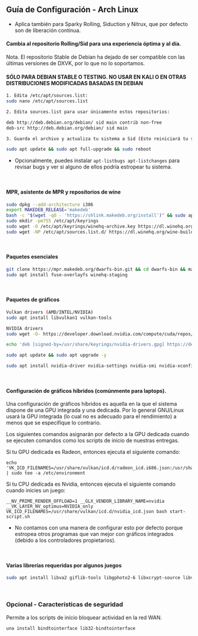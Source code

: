 ## Guía de Configuración - Arch Linux

- Aplica también para Sparky Rolling, Siduction y Nitrux, que por defecto son de liberación continua.

#### Cambia al repositorio Rolling/Sid para una experiencia óptima y al día.
Nota. El repositorio Stable de Debian ha dejado de ser compatible con las últimas versiones de DXVK, por lo que no lo soportamos.
#### SÓLO PARA DEBIAN STABLE O TESTING. NO USAR EN KALI O EN OTRAS DISTRIBUCIONES MODIFICADAS BASADAS EN DEBIAN
```sh
1. Edita /etc/apt/sources.list:
sudo nano /etc/apt/sources.list

2. Edita sources.list para usar únicamente estos repositorios:

deb http://deb.debian.org/debian/ sid main contrib non-free
deb-src http://deb.debian.org/debian/ sid main

3. Guarda el archivo y actualiza tu sistema a Sid (Esto reiniciará tu sistema):

sudo apt update && sudo apt full-upgrade && sudo reboot
```
- Opcionalmente, puedes instalar `apt-listbugs apt-listchanges` para revisar bugs y ver si alguno de ellos podría estropear tu sistema.
<br>

#### MPR, asistente de MPR y repositorios de wine
```sh
sudo dpkg --add-architecture i386
export MAKEDEB_RELEASE='makedeb'
bash -c "$(wget -qO - 'https://shlink.makedeb.org/install')" && sudo apt update && sudo apt install git && git clone https://mpr.hunterwittenborn.com/una-bin.git && cd una-bin && makedeb -si
sudo mkdir -pm755 /etc/apt/keyrings
sudo wget -O /etc/apt/keyrings/winehq-archive.key https://dl.winehq.org/wine-builds/winehq.key
sudo wget -NP /etc/apt/sources.list.d/ https://dl.winehq.org/wine-builds/debian/dists/bullseye/winehq-bullseye.sources
```
<br>

#### Paquetes esenciales
```sh
git clone https://mpr.makedeb.org/dwarfs-bin.git && cd dwarfs-bin && makedeb -si
sudo apt install fuse-overlayfs winehq-staging
```
<br>

#### Paquetes de gráficos
```sh
Vulkan drivers (AMD/INTEL/NVIDIA)
sudo apt install libvulkan1 vulkan-tools
```
```sh
NVIDIA drivers
sudo wget -O- https://developer.download.nvidia.com/compute/cuda/repos/debian11/x86_64/3bf863cc.pub | gpg --dearmor | sudo tee /usr/share/keyrings/nvidia-drivers.gpg

echo 'deb [signed-by=/usr/share/keyrings/nvidia-drivers.gpg] https://developer.download.nvidia.com/compute/cuda/repos/debian11/x86_64/ /' | sudo tee /etc/apt/sources.list.d/nvidia-drivers.list

sudo apt update && sudo apt upgrade -y

sudo apt install nvidia-driver nvidia-settings nvidia-smi nvidia-xconfig nvidia-opencl-icd nvidia-opencl-common nvidia-detect linux-image-amd64 linux-headers-amd64
```
<br>

#### Configuración de gráficos híbridos (comúnmente para laptops).

Una configuración de gráficos híbridos es aquella en la que el sistema dispone de una GPU integrada y una dedicada. Por lo general GNU/Linux usará la GPU integrada (lo cual no es adecuado para el rendimiento) a menos que se especifique lo contrario.

Los siguientes comandos asignarán por defecto a la GPU dedicada cuando se ejecuten comandos como los scripts de inicio de nuestras entregas.

Si tu GPU dedicada es Radeon, entonces ejecuta el siguiente comando:

```
echo 'VK_ICD_FILENAMES=/usr/share/vulkan/icd.d/radeon_icd.i686.json:/usr/share/vulkan/icd.d/radeon_icd.x86_64.json' | sudo tee -a /etc/environment
```

Si tu CPU dedicada es Nvidia, entonces ejecuta el siguiente comando cuando inicies un juego:

```
__NV_PRIME_RENDER_OFFLOAD=1 __GLX_VENDOR_LIBRARY_NAME=nvidia  __VK_LAYER_NV_optimus=NVIDIA_only VK_ICD_FILENAMES=/usr/share/vulkan/icd.d/nvidia_icd.json bash start-script.sh
```

- No contamos con una manera de configurar esto por defecto porque estropea otros programas que van mejor con gráficos integrados (debido a los controladores propietarios).
<br>

#### Varias librerías requeridas por algunos juegos
```sh
sudo apt install libva2 giflib-tools libgphoto2-6 libxcrypt-source libva2:i386 alsa-utils:i386 libopenal1:i386 libpulse0:i386 gstreamer1.0-plugins-bad gstreamer1.0-plugins-base gstreamer1.0-plugins-good gstreamer1.0-plugins-ugly gstreamer1.0-vaapi gstreamer1.0-libav gstreamer1.0-plugins-good:i386 gstreamer1.0-plugins-base:i386
```
<br>

### Opcional - Características de seguridad

Permite a los scripts de inicio bloquear actividad en la red WAN.

```
una install bindtointerface lib32-bindtointerface
```
